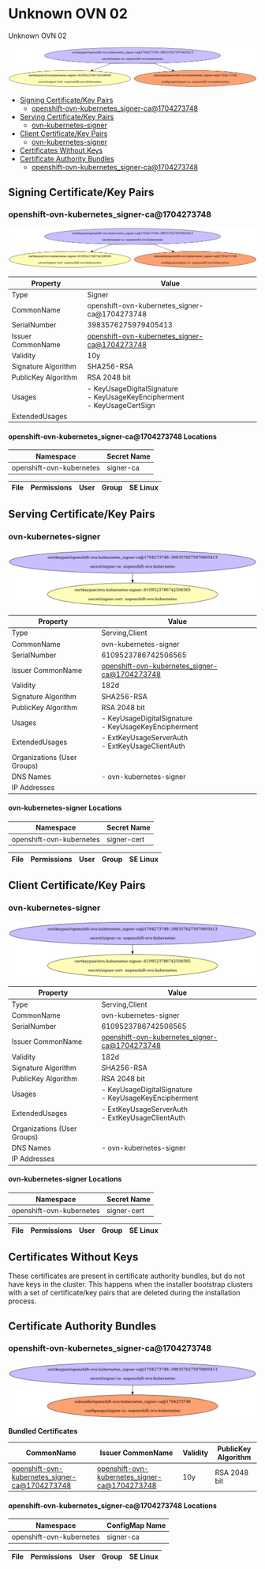 # Unknown OVN 02

Unknown OVN 02

![PKI Graph](cert-flow.png)

- [Signing Certificate/Key Pairs](#signing-certificatekey-pairs)
    - [openshift-ovn-kubernetes_signer-ca@1704273748](#openshift-ovn-kubernetes_signer-ca1704273748)
- [Serving Certificate/Key Pairs](#serving-certificatekey-pairs)
    - [ovn-kubernetes-signer](#ovn-kubernetes-signer)
- [Client Certificate/Key Pairs](#client-certificatekey-pairs)
    - [ovn-kubernetes-signer](#ovn-kubernetes-signer)
- [Certificates Without Keys](#certificates-without-keys)
- [Certificate Authority Bundles](#certificate-authority-bundles)
    - [openshift-ovn-kubernetes_signer-ca@1704273748](#openshift-ovn-kubernetes_signer-ca1704273748)

## Signing Certificate/Key Pairs


### openshift-ovn-kubernetes_signer-ca@1704273748
![PKI Graph](subcert-openshift-ovn-kubernetes_signer-ca17042737483983576275979405413.png)



| Property | Value |
| ----------- | ----------- |
| Type | Signer |
| CommonName | openshift-ovn-kubernetes_signer-ca@1704273748 |
| SerialNumber | 3983576275979405413 |
| Issuer CommonName | [openshift-ovn-kubernetes_signer-ca@1704273748](#openshift-ovn-kubernetes_signer-ca1704273748) |
| Validity | 10y |
| Signature Algorithm | SHA256-RSA |
| PublicKey Algorithm | RSA 2048 bit |
| Usages | - KeyUsageDigitalSignature<br/>- KeyUsageKeyEncipherment<br/>- KeyUsageCertSign |
| ExtendedUsages |  |


#### openshift-ovn-kubernetes_signer-ca@1704273748 Locations
| Namespace | Secret Name |
| ----------- | ----------- |
| openshift-ovn-kubernetes | signer-ca |

| File | Permissions | User | Group | SE Linux |
| ----------- | ----------- | ----------- | ----------- | ----------- |



## Serving Certificate/Key Pairs


### ovn-kubernetes-signer
![PKI Graph](subcert-ovn-kubernetes-signer6109523786742506565.png)



| Property | Value |
| ----------- | ----------- |
| Type | Serving,Client |
| CommonName | ovn-kubernetes-signer |
| SerialNumber | 6109523786742506565 |
| Issuer CommonName | [openshift-ovn-kubernetes_signer-ca@1704273748](#openshift-ovn-kubernetes_signer-ca1704273748) |
| Validity | 182d |
| Signature Algorithm | SHA256-RSA |
| PublicKey Algorithm | RSA 2048 bit |
| Usages | - KeyUsageDigitalSignature<br/>- KeyUsageKeyEncipherment |
| ExtendedUsages | - ExtKeyUsageServerAuth<br/>- ExtKeyUsageClientAuth |
| Organizations (User Groups) |  |
| DNS Names | - ovn-kubernetes-signer |
| IP Addresses |  |


#### ovn-kubernetes-signer Locations
| Namespace | Secret Name |
| ----------- | ----------- |
| openshift-ovn-kubernetes | signer-cert |

| File | Permissions | User | Group | SE Linux |
| ----------- | ----------- | ----------- | ----------- | ----------- |



## Client Certificate/Key Pairs


### ovn-kubernetes-signer
![PKI Graph](subcert-ovn-kubernetes-signer6109523786742506565.png)



| Property | Value |
| ----------- | ----------- |
| Type | Serving,Client |
| CommonName | ovn-kubernetes-signer |
| SerialNumber | 6109523786742506565 |
| Issuer CommonName | [openshift-ovn-kubernetes_signer-ca@1704273748](#openshift-ovn-kubernetes_signer-ca1704273748) |
| Validity | 182d |
| Signature Algorithm | SHA256-RSA |
| PublicKey Algorithm | RSA 2048 bit |
| Usages | - KeyUsageDigitalSignature<br/>- KeyUsageKeyEncipherment |
| ExtendedUsages | - ExtKeyUsageServerAuth<br/>- ExtKeyUsageClientAuth |
| Organizations (User Groups) |  |
| DNS Names | - ovn-kubernetes-signer |
| IP Addresses |  |


#### ovn-kubernetes-signer Locations
| Namespace | Secret Name |
| ----------- | ----------- |
| openshift-ovn-kubernetes | signer-cert |

| File | Permissions | User | Group | SE Linux |
| ----------- | ----------- | ----------- | ----------- | ----------- |



## Certificates Without Keys

These certificates are present in certificate authority bundles, but do not have keys in the cluster.
This happens when the installer bootstrap clusters with a set of certificate/key pairs that are deleted during the
installation process.

## Certificate Authority Bundles


### openshift-ovn-kubernetes_signer-ca@1704273748
![PKI Graph](subca-1821319837.png)



**Bundled Certificates**

| CommonName | Issuer CommonName | Validity | PublicKey Algorithm |
| ----------- | ----------- | ----------- | ----------- |
| [openshift-ovn-kubernetes_signer-ca@1704273748](#openshift-ovn-kubernetes_signer-ca1704273748) | [openshift-ovn-kubernetes_signer-ca@1704273748](#openshift-ovn-kubernetes_signer-ca1704273748) | 10y | RSA 2048 bit |

#### openshift-ovn-kubernetes_signer-ca@1704273748 Locations
| Namespace | ConfigMap Name |
| ----------- | ----------- |
| openshift-ovn-kubernetes | signer-ca |

| File | Permissions | User | Group | SE Linux |
| ----------- | ----------- | ----------- | ----------- | ----------- |



